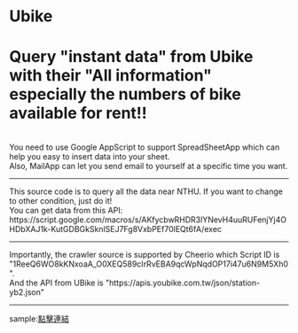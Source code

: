 # Ubike
<h1>Query "instant data" from Ubike with their "All information" especially the numbers of bike available for rent!!</h1><br>
You need to use Google AppScript to support SpreadSheetApp which can help you easy to insert data into your sheet. <br>
Also, MailApp can let you send email to yourself at a specific time you want. <br>
<hr>
This source code is to query all the data near NTHU. If you want to change to other condition, just do it!<br>
You can get data from this API: https://script.google.com/macros/s/AKfycbwRHDR3lYNevH4uuRUFenjYj4OHDbXAJ1k-KutGDBGkSknlSEJ7Fg8VxbPEf70lEQt6fA/exec
<hr>
Importantly, the crawler source is supported by Cheerio which Script ID is "1ReeQ6WO8kKNxoaA_O0XEQ589cIrRvEBA9qcWpNqdOP17i47u6N9M5Xh0". <br>
And the API from UBike is "https://apis.youbike.com.tw/json/station-yb2.json"<br>
<hr>
sample:<a href='https://sclemon.github.io/Ubike/' target="_blank">點擊連結</a>

